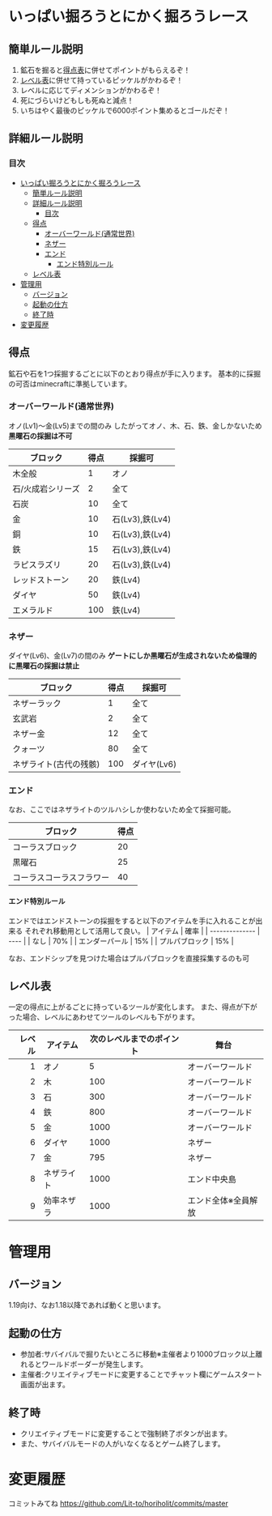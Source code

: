 
# いっぱい掘ろうとにかく掘ろうレース
## 簡単ルール説明
1. 鉱石を掘ると[得点表](#得点)に併せてポイントがもらえるぞ！
2. [レベル表](#レベル表)に併せて持っているピッケルがかわるぞ！
3. レベルに応じてディメンションがかわるぞ！
4. 死にづらいけどもしも死ぬと減点！
5. いちはやく最後のピッケルで6000ポイント集めるとゴールだぞ！

## 詳細ルール説明
### 目次
- [いっぱい掘ろうとにかく掘ろうレース](#いっぱい掘ろうとにかく掘ろうレース)
  - [簡単ルール説明](#簡単ルール説明)
  - [詳細ルール説明](#詳細ルール説明)
    - [目次](#目次)
  - [得点](#得点)
    - [オーバーワールド(通常世界)](#オーバーワールド通常世界)
    - [ネザー](#ネザー)
    - [エンド](#エンド)
      - [エンド特別ルール](#エンド特別ルール)
  - [レベル表](#レベル表)
- [管理用](#管理用)
  - [バージョン](#バージョン)
  - [起動の仕方](#起動の仕方)
  - [終了時](#終了時)
- [変更履歴](#変更履歴)

## 得点
鉱石や石を1つ採掘するごとに以下のとおり得点が手に入ります。
基本的に採掘の可否はminecraftに準拠しています。

### オーバーワールド(通常世界)
オノ(Lv1)～金(Lv5)までの間のみ
したがってオノ、木、石、鉄、金しかないため**黒曜石の採掘は不可**

| ブロック          | 得点 | 採掘可          |
| ----------------- | ---- | --------------- |
| 木全般            | 1    | オノ            |
| 石/火成岩シリーズ | 2    | 全て            |
| 石炭              | 10   | 全て            |
| 金                | 10   | 石(Lv3),鉄(Lv4) |
| 銅                | 10   | 石(Lv3),鉄(Lv4) |
| 鉄                | 15   | 石(Lv3),鉄(Lv4) |
| ラピスラズリ      | 20   | 石(Lv3),鉄(Lv4) |
| レッドストーン    | 20   | 鉄(Lv4)         |
| ダイヤ            | 50   | 鉄(Lv4)         |
| エメラルド        | 100  | 鉄(Lv4)         |

### ネザー
ダイヤ(Lv6)、金(Lv7)の間のみ
**ゲートにしか黒曜石が生成されないため倫理的に黒曜石の採掘は禁止**

| ブロック               | 得点 | 採掘可      |
| ---------------------- | ---- | ----------- |
| ネザーラック           | 1    | 全て        |
| 玄武岩                 | 2    | 全て        |
| ネザー金               | 12   | 全て        |
| クォーツ               | 80   | 全て        |
| ネザライト(古代の残骸) | 100  | ダイヤ(Lv6) |

### エンド
なお、ここではネザライトのツルハシしか使わないため全て採掘可能。

| ブロック                 | 得点 |
| ------------------------ | ---- |
| コーラスブロック         | 20   |
| 黒曜石                   | 25   |
| コーラスコーラスフラワー | 40   |

#### エンド特別ルール
エンドではエンドストーンの採掘をすると以下のアイテムを手に入れることが出来る
それぞれ移動用として活用して良い。
| アイテム       | 確率 |
| -------------- | ---- |
| なし           | 70%  |
| エンダーパール | 15%  |
| プルパブロック | 15%  |

なお、エンドシップを見つけた場合はプルパブロックを直接採集するのも可


## レベル表
一定の得点に上がるごとに持っているツールが変化します。
また、得点が下がった場合、レベルにあわせてツールのレベルも下がります。

| レベル | アイテム   | 次のレベルまでのポイント | 舞台                |
| -----: | ---------- | ------------------------ | ------------------- |
|      1 | オノ       | 5                        | オーバーワールド    |
|      2 | 木         | 100                      | オーバーワールド    |
|      3 | 石         | 300                      | オーバーワールド    |
|      4 | 鉄         | 800                      | オーバーワールド    |
|      5 | 金         | 1000                     | オーバーワールド    |
|      6 | ダイヤ     | 1000                     | ネザー              |
|      7 | 金         | 795                      | ネザー              |
|      8 | ネザライト | 1000                     | エンド中央島        |
|      9 | 効率ネザラ | 1000                     | エンド全体※全員解放 |

# 管理用
## バージョン
1.19向け、なお1.18以降であれば動くと思います。
## 起動の仕方
-   参加者:サバイバルで掘りたいところに移動※主催者より1000ブロック以上離れるとワールドボーダーが発生します。
-   主催者:クリエイティブモードに変更することでチャット欄にゲームスタート画面が出ます。
## 終了時
-   クリエイティブモードに変更することで強制終了ボタンが出ます。
-   また、サバイバルモードの人がいなくなるとゲーム終了します。


# 変更履歴
コミットみてね
https://github.com/Lit-to/horiholit/commits/master
